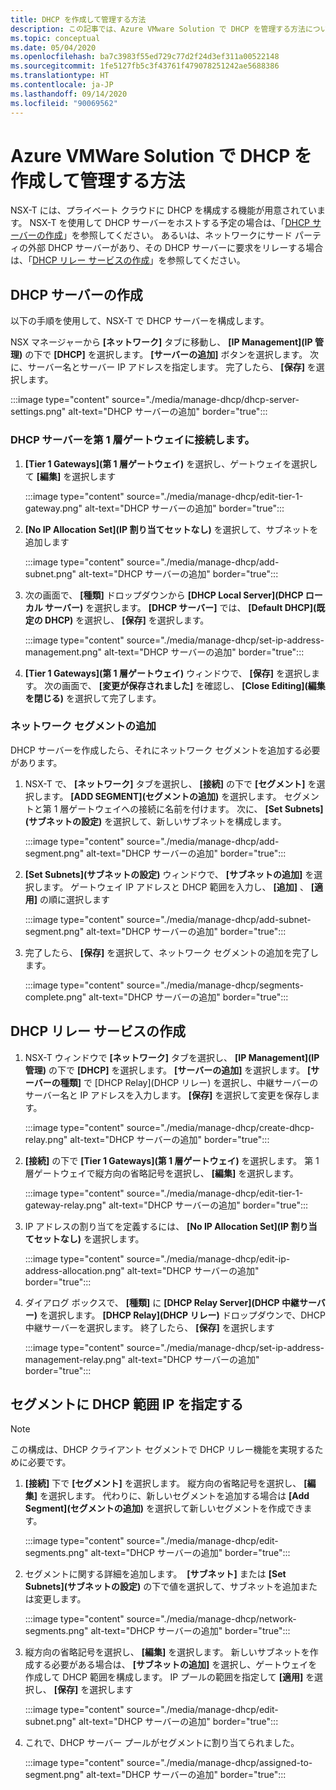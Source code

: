 ```yaml
---
title: DHCP を作成して管理する方法
description: この記事では、Azure VMware Solution で DHCP を管理する方法について説明します。
ms.topic: conceptual
ms.date: 05/04/2020
ms.openlocfilehash: ba7c3983f55ed729c77d2f24d3ef311a00522148
ms.sourcegitcommit: 1fe5127fb5c3f43761f479078251242ae5688386
ms.translationtype: HT
ms.contentlocale: ja-JP
ms.lasthandoff: 09/14/2020
ms.locfileid: "90069562"
---
```

# <a name="how-to-create-and-manage-dhcp-in-azure-vmware-solution"></a>Azure VMWare Solution で DHCP を作成して管理する方法

NSX-T には、プライベート クラウドに DHCP を構成する機能が用意されています。 NSX-T を使用して DHCP サーバーをホストする予定の場合は、「[DHCP サーバーの作成](#create-dhcp-server)」を参照してください。 あるいは、ネットワークにサード パーティの外部 DHCP サーバーがあり、その DHCP サーバーに要求をリレーする場合は、「[DHCP リレー サービスの作成](#create-dhcp-relay-service)」を参照してください。

## <a name="create-dhcp-server"></a>DHCP サーバーの作成

以下の手順を使用して、NSX-T で DHCP サーバーを構成します。

NSX マネージャーから **[ネットワーク]** タブに移動し、 **[IP Management]\(IP 管理\)** の下で **[DHCP]** を選択します。 **[サーバーの追加]** ボタンを選択します。 次に、サーバー名とサーバー IP アドレスを指定します。 完了したら、 **[保存]** を選択します。

:::image type="content" source="./media/manage-dhcp/dhcp-server-settings.png" alt-text="DHCP サーバーの追加" border="true":::

### <a name="connect-dhcp-server-to-the-tier-1-gateway"></a>DHCP サーバーを第 1 層ゲートウェイに接続します。

1. **[Tier 1 Gateways]\(第 1 層ゲートウェイ\)** を選択し、ゲートウェイを選択して **[編集]** を選択します

   :::image type="content" source="./media/manage-dhcp/edit-tier-1-gateway.png" alt-text="DHCP サーバーの追加" border="true":::

1. **[No IP Allocation Set]\(IP 割り当てセットなし\)** を選択して、サブネットを追加します

   :::image type="content" source="./media/manage-dhcp/add-subnet.png" alt-text="DHCP サーバーの追加" border="true":::

1. 次の画面で、 **[種類]** ドロップダウンから **[DHCP Local Server]\(DHCP ローカル サーバー\)** を選択します。 **[DHCP サーバー]** では、 **[Default DHCP]\(既定の DHCP\)** を選択し、 **[保存]** を選択します。

   :::image type="content" source="./media/manage-dhcp/set-ip-address-management.png" alt-text="DHCP サーバーの追加" border="true":::

1. **[Tier 1 Gateways]\(第 1 層ゲートウェイ\)** ウィンドウで、 **[保存]** を選択します。 次の画面で、 **[変更が保存されました]** を確認し、 **[Close Editing]\(編集を閉じる\)** を選択して完了します。

### <a name="add-a-network-segment"></a>ネットワーク セグメントの追加

DHCP サーバーを作成したら、それにネットワーク セグメントを追加する必要があります。

1. NSX-T で、 **[ネットワーク]** タブを選択し、 **[接続]** の下で **[セグメント]** を選択します。 **[ADD SEGMENT]\(セグメントの追加\)** を選択します。 セグメントと第 1 層ゲートウェイへの接続に名前を付けます。 次に、 **[Set Subnets]\(サブネットの設定\)** を選択して、新しいサブネットを構成します。 

   :::image type="content" source="./media/manage-dhcp/add-segment.png" alt-text="DHCP サーバーの追加" border="true":::

1. **[Set Subnets]\(サブネットの設定\)** ウィンドウで、 **[サブネットの追加]** を選択します。 ゲートウェイ IP アドレスと DHCP 範囲を入力し、 **[追加]** 、 **[適用]** の順に選択します

   :::image type="content" source="./media/manage-dhcp/add-subnet-segment.png" alt-text="DHCP サーバーの追加" border="true":::

1. 完了したら、 **[保存]** を選択して、ネットワーク セグメントの追加を完了します。

   :::image type="content" source="./media/manage-dhcp/segments-complete.png" alt-text="DHCP サーバーの追加" border="true":::

## <a name="create-dhcp-relay-service"></a>DHCP リレー サービスの作成

1. NSX-T ウィンドウで **[ネットワーク]** タブを選択し、 **[IP Management]\(IP 管理\)** の下で **[DHCP]** を選択します。 **[サーバーの追加]** を選択します。 **[サーバーの種類]** で [DHCP Relay]\(DHCP リレー\) を選択し、中継サーバーのサーバー名と IP アドレスを入力します。 **[保存]** を選択して変更を保存します。

   :::image type="content" source="./media/manage-dhcp/create-dhcp-relay.png" alt-text="DHCP サーバーの追加" border="true":::

1. **[接続]** の下で **[Tier 1 Gateways]\(第 1 層ゲートウェイ\)** を選択します。 第 1 層ゲートウェイで縦方向の省略記号を選択し、 **[編集]** を選択します。

   :::image type="content" source="./media/manage-dhcp/edit-tier-1-gateway-relay.png" alt-text="DHCP サーバーの追加" border="true":::

1. IP アドレスの割り当てを定義するには、 **[No IP Allocation Set]\(IP 割り当てセットなし\)** を選択します。

   :::image type="content" source="./media/manage-dhcp/edit-ip-address-allocation.png" alt-text="DHCP サーバーの追加" border="true":::

1. ダイアログ ボックスで、 **[種類]** に **[DHCP Relay Server]\(DHCP 中継サーバー\)** を選択します。 **[DHCP Relay]\(DHCP リレー\)** ドロップダウンで、DHCP 中継サーバーを選択します。 終了したら、 **[保存]** を選択します

   :::image type="content" source="./media/manage-dhcp/set-ip-address-management-relay.png" alt-text="DHCP サーバーの追加" border="true":::

## <a name="specify-a-dhcp-range-ip-on-segment"></a>セグメントに DHCP 範囲 IP を指定する

> [!NOTE]
> この構成は、DHCP クライアント セグメントで DHCP リレー機能を実現するために必要です。 

1. **[接続]** 下で **[セグメント]** を選択します。 縦方向の省略記号を選択し、 **[編集]** を選択します。 代わりに、新しいセグメントを追加する場合は **[Add Segment]\(セグメントの追加\)** を選択して新しいセグメントを作成できます。

   :::image type="content" source="./media/manage-dhcp/edit-segments.png" alt-text="DHCP サーバーの追加" border="true":::

1. セグメントに関する詳細を追加します。  **[サブネット]** または **[Set Subnets]\(サブネットの設定\)** の下で値を選択して、サブネットを追加または変更します。

   :::image type="content" source="./media/manage-dhcp/network-segments.png" alt-text="DHCP サーバーの追加" border="true":::

1. 縦方向の省略記号を選択し、 **[編集]** を選択します。 新しいサブネットを作成する必要がある場合は、 **[サブネットの追加]** を選択し、ゲートウェイを作成して DHCP 範囲を構成します。 IP プールの範囲を指定して **[適用]** を選択し、 **[保存]** を選択します

   :::image type="content" source="./media/manage-dhcp/edit-subnet.png" alt-text="DHCP サーバーの追加" border="true":::

1. これで、DHCP サーバー プールがセグメントに割り当てられました。

   :::image type="content" source="./media/manage-dhcp/assigned-to-segment.png" alt-text="DHCP サーバーの追加" border="true":::
